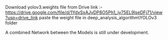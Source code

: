 Download yolov3.weights file from Drive link :- https://drive.google.com/file/d/1YdxSxAJyDP8O5Ph1_jy75EL9lseDFj71/view?usp=drive_link
paste the weight file in deep_analysis_algorithm\YOLOv3 folder

A combined Network between the Models is still under development.

